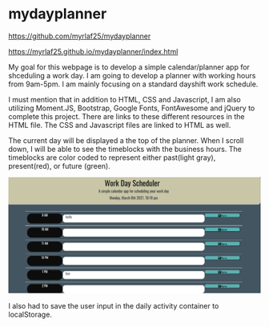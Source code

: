# mydayplanner

https://github.com/myrlaf25/mydayplanner

https://myrlaf25.github.io/mydayplanner/index.html

My goal for this webpage is to develop a simple calendar/planner app for shceduling a work day. I am going to develop a planner with working hours from 9am-5pm. I am mainly focusing on a standard dayshift work schedule. 

I must mention that in addition to HTML, CSS and Javascript, I am also utilizing Moment.JS, Bootstrap, Google Fonts, FontAwesome and jQuery to complete this project. There are links to these different resources in the HTML file. The CSS and Javascript files are linked to HTML as well. 

The current day will be displayed a the top of the planner. When I scroll down, I will be able to see the timeblocks with the business hours. The timeblocks are color coded to represent either past(light gray), present(red), or future (green). 

<img src="assets\mydayplanner.png">


I also had to save the user input in the daily activity container to localStorage.

